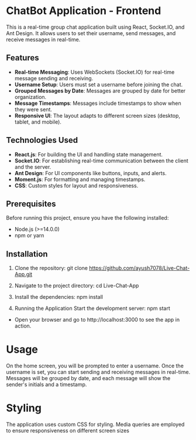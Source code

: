 # ChatBot Application - Frontend
This is a real-time group chat application built using React, Socket.IO, and Ant Design. It allows users to set their username, send messages, and receive messages in real-time.

## Features

- **Real-time Messaging**: Uses WebSockets (Socket.IO) for real-time message sending and receiving.
- **Username Setup**: Users must set a username before joining the chat.
- **Grouped Messages by Date**: Messages are grouped by date for better organization.
- **Message Timestamps**: Messages include timestamps to show when they were sent.
- **Responsive UI**: The layout adapts to different screen sizes (desktop, tablet, and mobile).

## Technologies Used

- **React.js**: For building the UI and handling state management.
- **Socket.IO**: For establishing real-time communication between the client and the server.
- **Ant Design**: For UI components like buttons, inputs, and alerts.
- **Moment.js**: For formatting and managing timestamps.
- **CSS**: Custom styles for layout and responsiveness.

## Prerequisites
Before running this project, ensure you have the following installed:

- Node.js (>=14.0.0)
- npm or yarn

## Installation

1. Clone the repository:
   git clone https://github.com/ayush7078/Live-Chat-App.git

2. Navigate to the project directory:
cd Live-Chat-App

3. Install the dependencies:
npm install

4. Running the Application
Start the development server:
npm start

- Open your browser and go to http://localhost:3000 to see the app in action.

# Usage
On the home screen, you will be prompted to enter a username.
Once the username is set, you can start sending and receiving messages in real-time.
Messages will be grouped by date, and each message will show the sender's initials and a timestamp.

# Styling
The application uses custom CSS for styling. Media queries are employed to ensure responsiveness on different screen sizes
